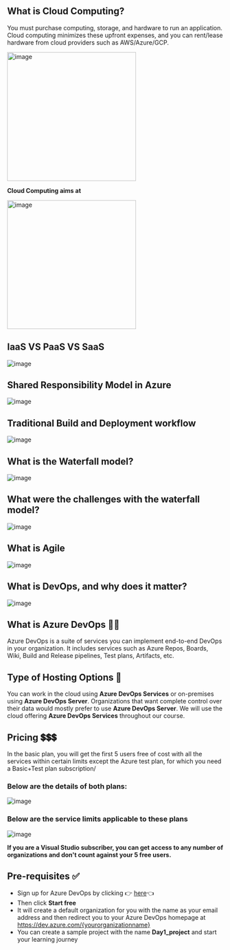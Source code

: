 ## What is Cloud Computing?
You must purchase computing, storage, and hardware to run an application. Cloud computing minimizes these upfront expenses, and you can rent/lease hardware from cloud providers such as AWS/Azure/GCP.

<img src="https://github.com/piyushsachdeva/AzureDevOps-Zero-to-Hero/assets/40286378/d3e3c678-760f-4b3f-bc31-2817634d1de6" alt="image" width=300 height=300 >



**Cloud Computing aims at**


<img src="https://github.com/piyushsachdeva/AzureDevOps-Zero-to-Hero/assets/40286378/05b2bcf2-d8af-4814-a8e0-e2383548a0b0" alt="image" width=300 height=300 >

## IaaS VS PaaS VS SaaS

![image](https://github.com/piyushsachdeva/AzureDevOps-Zero-to-Hero/assets/40286378/19b803a8-45be-4f30-b32f-aa5be6c601d3)

## Shared Responsibility Model in Azure

![image](https://github.com/piyushsachdeva/AzureDevOps-Zero-to-Hero/assets/40286378/fd327641-f690-4d98-963c-8afa823d869a)

## Traditional Build and Deployment workflow

![image](https://github.com/piyushsachdeva/AzureDevOps-Zero-to-Hero/assets/40286378/568ab1d9-dd70-482f-bd39-620e1c24cc01)

## What is the Waterfall model?

![image](https://github.com/piyushsachdeva/AzureDevOps-Zero-to-Hero/assets/40286378/6a6bd063-8586-4911-a9a2-76be3435a659)

## What were the challenges with the waterfall model?

![image](https://github.com/piyushsachdeva/AzureDevOps-Zero-to-Hero/assets/40286378/24157bd9-191a-409a-80fb-7b0474531500)

## What is Agile

![image](https://github.com/piyushsachdeva/AzureDevOps-Zero-to-Hero/assets/40286378/45cbf236-2254-4332-b1a7-3370e5177a77)

## What is DevOps, and why does it matter?

![image](https://github.com/piyushsachdeva/AzureDevOps-Zero-to-Hero/assets/40286378/5e199e8e-15c1-4ba6-8d75-dcf8dd4ce706)


## What is Azure DevOps 🤷‍♂️
Azure DevOps is a suite of services you can implement end-to-end DevOps in your organization. It includes services such as Azure Repos, Boards, Wiki, Build and Release pipelines, Test plans, Artifacts, etc.

## Type of Hosting Options 🚀
You can work in the cloud using **Azure DevOps Services** or on-premises using **Azure DevOps Server**.
Organizations that want complete control over their data would mostly prefer to use **Azure DevOps Server**.
We will use the cloud offering **Azure DevOps Services** throughout our course.

## Pricing 💲💲💲
In the basic plan, you will get the first 5 users free of cost with all the services within certain limits except the Azure test plan, for which you need a Basic+Test plan subscription/

### Below are the details of both plans:
![image](https://github.com/piyushsachdeva/AzureDevOps-Zero-to-Hero/assets/40286378/7db8657f-46ca-499c-b592-7e0049749ce6)

### Below are the service limits applicable to these plans
![image](https://github.com/piyushsachdeva/AzureDevOps-Zero-to-Hero/assets/40286378/2d97555d-efe1-4c46-8d77-ddc48ee90c4b)

**If you are a Visual Studio subscriber, you can get access to any number of organizations and don't count against your 5 free users.**

## Pre-requisites ✅

- Sign up for Azure DevOps by clicking 👉 [here](https://azure.microsoft.com/en-us/products/devops/)👈
- Then click **Start free**
- It will create a default organization for you with the name as your email address and then redirect you to your Azure DevOps homepage at https://dev.azure.com/{yourorganizationname}
- You can create a sample project with the name **Day1_project** and start your learning journey

  
